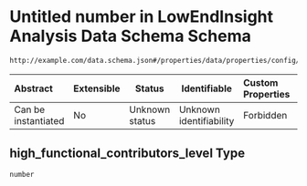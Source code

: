 # Untitled number in LowEndInsight Analysis Data Schema Schema

```txt
http://example.com/data.schema.json#/properties/data/properties/config/properties/high_functional_contributors_level
```




| Abstract            | Extensible | Status         | Identifiable            | Custom Properties | Additional Properties | Access Restrictions | Defined In                                                                        |
| :------------------ | ---------- | -------------- | ----------------------- | :---------------- | --------------------- | ------------------- | --------------------------------------------------------------------------------- |
| Can be instantiated | No         | Unknown status | Unknown identifiability | Forbidden         | Allowed               | none                | [data.schema.json\*](../../out/schema/v1/data.schema.json "open original schema") |

## high_functional_contributors_level Type

`number`
